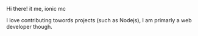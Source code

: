 Hi there! it me, ionic mc

I love contributing towords projects (such as Nodejs), I am primarly a web developer though.
<!---
secret-coder-yt/secret-coder-yt is a ✨ special ✨ repository because its `README.md` (this file) appears on your GitHub profile.
You can click the Preview link to take a look at your changes.
--->
